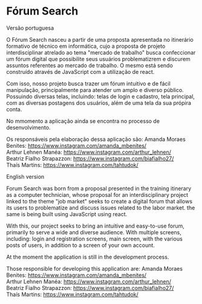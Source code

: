 # Fórum Search

Versão portuguesa

O Fórum Search nasceu a partir de uma proposta apresentada no itinerário formativo 
de técnico em informática, cujo a proposta de projeto interdisciplinar atrelado ao tema
"mercado de trabalho" busca confeccionar um fórum digital que possibilite seus usuários
problematizrem e discurem assuntos referentes ao mercado de trabalho. O mesmo está sendo
construído através de JavaScript com a utilização de react.

Com isso, nosso projeto busca trazer um fórum intuitivo e de fácil manipulação, 
principalmente para atender um amplo e diverso público. Possuindo diversas telas, 
incluindo: telas de login e cadastro, tela principal, com as diversas postagens dos 
usuários, além de uma tela da sua própira conta.

No mmomento a aplicação ainda se encontra no processo de desenvolvimento. 

Os responsáveis pela elaboração dessa aplicação são:
Amanda Moraes Benites: https://www.instagram.com/amanda_mbenites/ <br>
Arthur Lehnen Manéa: https://www.instagram.com/arthur_lehnen/ <br>
Beatriz Fialho Strapazzon: https://www.instagram.com/biafialho27/ <br>
Thaís Martins: https://www.instagram.com/tahtudok/ <br>

English version

Forum Search was born from a proposal presented in the training itinerary
as a computer technician, whose proposal for an interdisciplinary project linked to the theme
"job market" seeks to create a digital forum that allows its users to
problematize and discuss issues related to the labor market. the same is being
built using JavaScript using react.

With this, our project seeks to bring an intuitive and easy-to-use forum,
primarily to serve a wide and diverse audience. With multiple screens,
including: login and registration screens, main screen, with the various posts of
users, in addition to a screen of your own account.

At the moment the application is still in the development process.

Those responsible for developing this application are:
Amanda Moraes Benites: https://www.instagram.com/amanda_mbenites/ <br>
Arthur Lehnen Manéa: https://www.instagram.com/arthur_lehnen/ <br>
Beatriz Fialho Strapazzon: https://www.instagram.com/biafialho27/ <br>
Thaís Martins: https://www.instagram.com/tahtudok/ <br>
